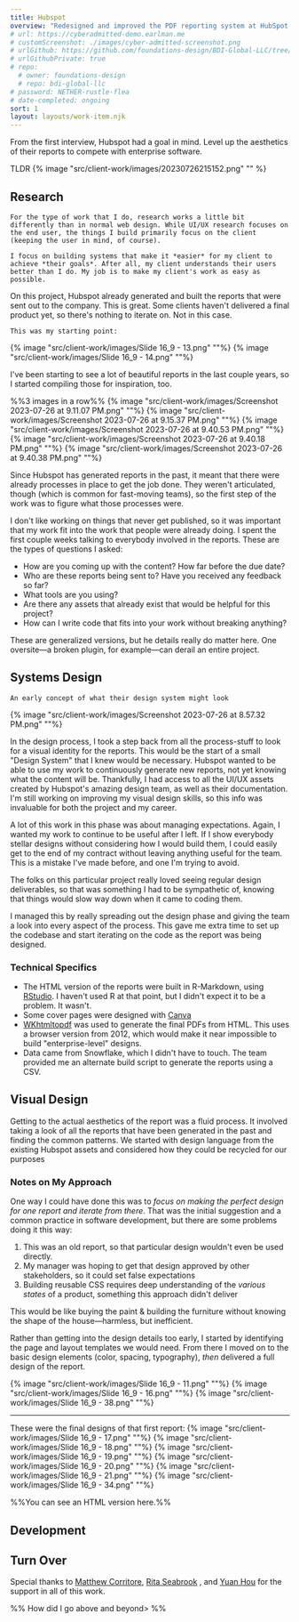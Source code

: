 ```yaml
---
title: Hubspot
overview: "Redesigned and improved the PDF reporting system at HubSpot through the use of contemporary CSS features and semantic HTML. This involved the creation of an efficient report building process with Puppeteer, enabling a smooth conversion of a large volume of HTML files into PDFs."
# url: https://cyberadmitted-demo.earlman.me
# customScreenshot: ./images/cyber-admitted-screenshot.png
# urlGithub: https://github.com/foundations-design/BDI-Global-LLC/tree/main/packages/quotes-specialty-cyber
# urlGithubPrivate: true
# repo:
  # owner: foundations-design
  # repo: bdi-global-llc
# password: NETHER-rustle-flea
# date-completed: ongoing
sort: 1
layout: layouts/work-item.njk
---
```


From the first interview, Hubspot had a goal in mind. Level up the aesthetics of their reports to compete with enterprise software.

TLDR
{% image "src/client-work/images/20230726215152.png" "" %}


## Research
```on-research
For the type of work that I do, research works a little bit differently than in normal web design. While UI/UX research focuses on the end user, the things I build primarily focus on the client (keeping the user in mind, of course). 

I focus on building systems that make it *easier* for my client to achieve *their goals*. After all, my client understands their users better than I do. My job is to make my client's work as easy as possible.
```

On this project, Hubspot already generated and built the reports that were sent out to the company. This is great. Some clients haven't delivered a final product yet, so there's nothing to iterate on. Not in this case.


```caption
This was my starting point:
```

{% image "src/client-work/images/Slide 16_9 - 13.png" ""%}
{% image "src/client-work/images/Slide 16_9 - 14.png"  ""%}

I've been starting to see a lot of beautiful reports in the last couple years, so I started compiling those for inspiration, too.


%%3 images in a row%%
{% image "src/client-work/images/Screenshot 2023-07-26 at 9.11.07 PM.png"  ""%}
{% image "src/client-work/images/Screenshot 2023-07-26 at 9.15.37 PM.png"  ""%}
{% image "src/client-work/images/Screenshot 2023-07-26 at 9.40.53 PM.png"  ""%}
{% image "src/client-work/images/Screenshot 2023-07-26 at 9.40.18 PM.png"  ""%}
{% image "src/client-work/images/Screenshot 2023-07-26 at 9.40.38 PM.png"  ""%}


Since Hubspot has generated reports in the past, it meant that there were already processes in place to get the job done. They weren't articulated, though (which is common for fast-moving teams), so the first step of the work was to figure what those processes were.

I don't like working on things that never get published, so it was important that my work fit into the work that people were already doing. I spent the first couple weeks talking to everybody involved in the reports. These are the types of questions I asked:
- How are you coming up with the content? How far before the due date?
- Who are these reports being sent to? Have you received any feedback so far?
- What tools are you using?
- Are there any assets that already exist that would be helpful for this project?
- How can I write code that fits into your work without breaking anything?

These are generalized versions, but he details really do matter here. One oversite—a broken plugin, for example—can derail an entire project.

## Systems Design

```caption
An early concept of what their design system might look 
```
{% image "src/client-work/images/Screenshot 2023-07-26 at 8.57.32 PM.png"  ""%}

In the design process, I took a step back from all the process-stuff to look for a visual identity for the reports. This would be the start of a small "Design System" that I knew would be necessary. Hubspot wanted to be able to use my work to continuously generate new reports, not yet knowing what the content will be. Thankfully, I had access to all the UI/UX assets created by Hubspot's amazing design team, as well as their documentation. I'm still working on improving my visual design skills, so this info was invaluable for both the project and my career.

A lot of this work in this phase was about managing expectations. Again, I wanted my work to continue to be useful after I left. If I show everybody stellar designs without considering how I would build them, I could easily get to the end of my contract without leaving anything useful for the team. This is a mistake I've made before, and one I'm trying to avoid.

The folks on this particular project really loved seeing regular design deliverables, so that was something I had to be sympathetic of, knowing that things would slow way down when it came to coding them. 

I managed this by really spreading out the design phase and giving the team a look into every aspect of the process. This gave me extra time to set up the codebase and start iterating on the code as the report was being designed.

### Technical Specifics
- The HTML version of the reports were built in R-Markdown, using [RStudio](https://posit.co/download/rstudio-desktop/). I haven't used R at that point, but I didn't expect it to be a problem. It wasn't.
- Some cover pages were designed with [Canva](https://www.canva.com/)
- [WKhtmltopdf](https://wkhtmltopdf.org/) was used to generate the final PDFs from HTML. This uses a browser version from 2012, which would make it near impossible to build "enterprise-level" designs. 
- Data came from Snowflake, which I didn't have to touch. The team provided me an alternate build script to generate the reports using a CSV.

## Visual Design
Getting to the actual aesthetics of the report was a fluid process. It involved taking a look of all the reports that have been generated in the past and finding the common patterns. We started with design language from the existing Hubspot assets and considered how they could be recycled for our purposes

### Notes on My Approach
One way I could have done this was to *focus on making the perfect design for one report and iterate from there*. That was the initial suggestion and a common practice in software development, but there are some problems doing it this way:

1) This was an old report, so that particular design wouldn't even be used directly.
2) My manager was hoping to get that design approved by other stakeholders, so it could set false expectations
3) Building reusable CSS requires deep understanding of the *various states* of a product, something this approach didn't deliver

This would be like buying the paint & building the furniture without knowing the shape of the house—harmless, but inefficient. 

Rather than getting into the design details too early, I started by identifying the page and layout templates we would need. From there I moved on to the basic design elements (color, spacing, typography), *then* delivered a full design of the report. 

{% image "src/client-work/images/Slide 16_9 - 11.png"  ""%}
{% image "src/client-work/images/Slide 16_9 - 16.png"  ""%}
{% image "src/client-work/images/Slide 16_9 - 38.png"  ""%}


- - -
These were the final designs of that first report:
{% image "src/client-work/images/Slide 16_9 - 17.png"  ""%}
{% image "src/client-work/images/Slide 16_9 - 18.png"  ""%}
{% image "src/client-work/images/Slide 16_9 - 19.png"  ""%}
{% image "src/client-work/images/Slide 16_9 - 20.png"  ""%}
{% image "src/client-work/images/Slide 16_9 - 21.png"  ""%}
{% image "src/client-work/images/Slide 16_9 - 34.png"  ""%}


%%You can see an HTML version here.%%

## Development




## Turn Over


Special thanks to [Matthew Corritore](https://www.linkedin.com/in/matthewcorritore/), [Rita Seabrook](https://www.linkedin.com/in/ritaseabrook/) , and [Yuan Hou](https://www.linkedin.com/in/yuan-hou-phd-he-him-54197514/)
for the support in all of this work.

%% How did I go above and beyond> %%